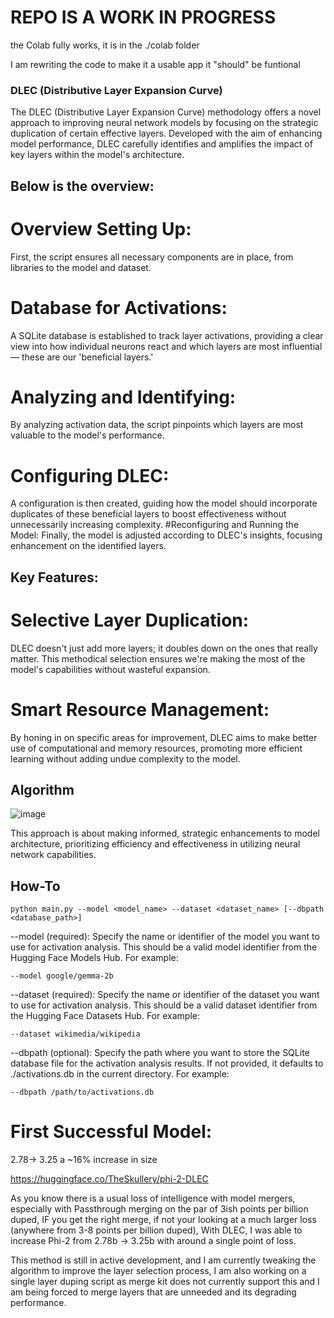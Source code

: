 # REPO IS A WORK IN PROGRESS

the Colab fully works, it is in the ./colab folder

I am rewriting the code to make it a usable app it "should" be funtional

### DLEC (Distributive Layer Expansion Curve)

The DLEC (Distributive Layer Expansion Curve) methodology offers a novel approach to improving neural network models by focusing on the strategic duplication of certain effective layers. Developed with the aim of enhancing model performance, DLEC carefully identifies and amplifies the impact of key layers within the model's architecture.

## Below is the overview:
# Overview Setting Up: 
First, the script ensures all necessary components are in place, from libraries to the model and dataset.
# Database for Activations: 
A SQLite database is established to track layer activations, providing a clear view into how individual neurons react and which layers are most influential — these are our 'beneficial layers.'
# Analyzing and Identifying: 
By analyzing activation data, the script pinpoints which layers are most valuable to the model's performance.
# Configuring DLEC: 
A configuration is then created, guiding how the model should incorporate duplicates of these beneficial layers to boost effectiveness without unnecessarily increasing complexity.
#Reconfiguring and Running the Model: 
Finally, the model is adjusted according to DLEC's insights, focusing enhancement on the identified layers.

## Key Features: 
# Selective Layer Duplication: 
DLEC doesn't just add more layers; it doubles down on the ones that really matter. This methodical selection ensures we're making the most of the model's capabilities without wasteful expansion.
# Smart Resource Management: 
By honing in on specific areas for improvement, DLEC aims to make better use of computational and memory resources, promoting more efficient learning without adding undue complexity to the model.

## Algorithm

![image](https://github.com/Steel-skull/DLEC/assets/79706171/53c19a1a-13d4-4601-b593-cae263a7f9fa)

This approach is about making informed, strategic enhancements to model architecture, prioritizing efficiency and effectiveness in utilizing neural network capabilities.

## How-To
```
python main.py --model <model_name> --dataset <dataset_name> [--dbpath <database_path>]
```

--model (required): 
Specify the name or identifier of the model you want to use for activation analysis. This should be a valid model identifier from the Hugging Face Models Hub. For example:
```
--model google/gemma-2b
```

--dataset (required): 
Specify the name or identifier of the dataset you want to use for activation analysis. This should be a valid dataset identifier from the Hugging Face Datasets Hub. For example:
```
--dataset wikimedia/wikipedia
```

--dbpath (optional): 
Specify the path where you want to store the SQLite database file for the activation analysis results. If not provided, it defaults to ./activations.db in the current directory. For example:
```
--dbpath /path/to/activations.db
```

# First Successful Model:

2.78-> 3.25 a ~16% increase in size

https://huggingface.co/TheSkullery/phi-2-DLEC

As you know there is a usual loss of intelligence with model mergers, especially with Passthrough merging on the par of 3ish points per billion duped, IF you get the right merge, if not your looking at a much larger loss (anywhere from 3-8 points per billion duped), With DLEC, I was able to increase Phi-2 from 2.78b -> 3.25b with around a single point of loss.

This method is still in active development, and I am currently tweaking the algorithm to improve the layer selection process, I am also working on a single layer duping script as merge kit does not currently support this and I am being forced to merge layers that are unneeded and its degrading performance.
